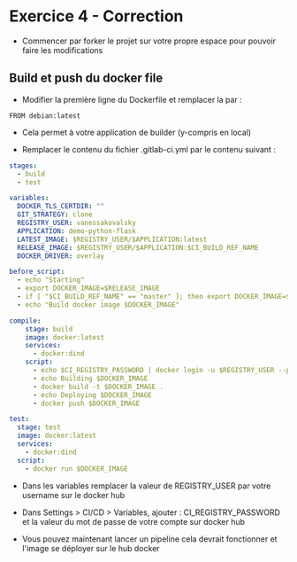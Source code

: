 # Exercice 4 - Correction

* Commencer par forker le projet sur votre propre espace pour pouvoir faire les modifications

## Build et push du docker file

* Modifier la première ligne du Dockerfile et remplacer la par : 
```
FROM debian:latest
```
* Cela permet à votre application de builder (y-compris en local)

* Remplacer le contenu du fichier .gitlab-ci.yml par le contenu suivant : 
```yaml
stages:
  - build
  - test

variables:
  DOCKER_TLS_CERTDIR: ""
  GIT_STRATEGY: clone
  REGISTRY_USER: vanessakovalsky
  APPLICATION: demo-python-flask
  LATEST_IMAGE: $REGISTRY_USER/$APPLICATION:latest
  RELEASE_IMAGE: $REGISTRY_USER/$APPLICATION:$CI_BUILD_REF_NAME
  DOCKER_DRIVER: overlay

before_script:
  - echo "Starting"
  - export DOCKER_IMAGE=$RELEASE_IMAGE
  - if [ "$CI_BUILD_REF_NAME" == "master" ]; then export DOCKER_IMAGE=$LATEST_IMAGE; fi
  - echo "Build docker image $DOCKER_IMAGE"

compile:
    stage: build
    image: docker:latest
    services: 
      - docker:dind
    script:
      - echo $CI_REGISTRY_PASSWORD | docker login -u $REGISTRY_USER --password-stdin
      - echo Building $DOCKER_IMAGE
      - docker build -t $DOCKER_IMAGE .
      - echo Deploying $DOCKER_IMAGE
      - docker push $DOCKER_IMAGE

test: 
  stage: test
  image: docker:latest
  services: 
    - docker:dind
  script:
    - docker run $DOCKER_IMAGE
```
* Dans les variables remplacer la valeur de REGISTRY_USER par votre username sur le docker hub
* Dans Settings > CI/CD > Variables, ajouter : 
CI_REGISTRY_PASSWORD
et la valeur du mot de passe de votre compte sur docker hub

* Vous pouvez maintenant lancer un pipeline cela devrait fonctionner et l'image se déployer sur le hub docker